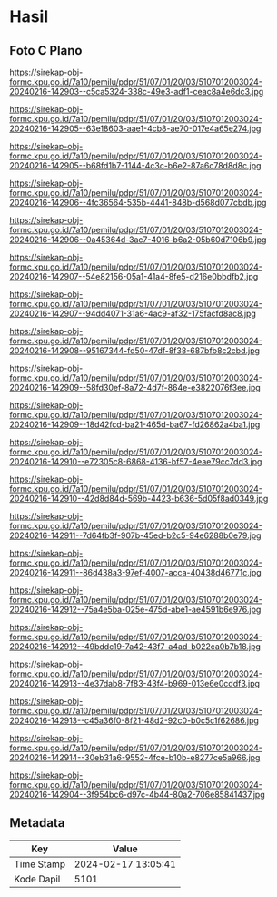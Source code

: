 # Hasil

## Foto C Plano

https://sirekap-obj-formc.kpu.go.id/7a10/pemilu/pdpr/51/07/01/20/03/5107012003024-20240216-142903--c5ca5324-338c-49e3-adf1-ceac8a4e6dc3.jpg

https://sirekap-obj-formc.kpu.go.id/7a10/pemilu/pdpr/51/07/01/20/03/5107012003024-20240216-142905--63e18603-aae1-4cb8-ae70-017e4a65e274.jpg

https://sirekap-obj-formc.kpu.go.id/7a10/pemilu/pdpr/51/07/01/20/03/5107012003024-20240216-142905--b68fd1b7-1144-4c3c-b6e2-87a6c78d8d8c.jpg

https://sirekap-obj-formc.kpu.go.id/7a10/pemilu/pdpr/51/07/01/20/03/5107012003024-20240216-142906--4fc36564-535b-4441-848b-d568d077cbdb.jpg

https://sirekap-obj-formc.kpu.go.id/7a10/pemilu/pdpr/51/07/01/20/03/5107012003024-20240216-142906--0a45364d-3ac7-4016-b6a2-05b60d7106b9.jpg

https://sirekap-obj-formc.kpu.go.id/7a10/pemilu/pdpr/51/07/01/20/03/5107012003024-20240216-142907--54e82156-05a1-41a4-8fe5-d216e0bbdfb2.jpg

https://sirekap-obj-formc.kpu.go.id/7a10/pemilu/pdpr/51/07/01/20/03/5107012003024-20240216-142907--94dd4071-31a6-4ac9-af32-175facfd8ac8.jpg

https://sirekap-obj-formc.kpu.go.id/7a10/pemilu/pdpr/51/07/01/20/03/5107012003024-20240216-142908--95167344-fd50-47df-8f38-687bfb8c2cbd.jpg

https://sirekap-obj-formc.kpu.go.id/7a10/pemilu/pdpr/51/07/01/20/03/5107012003024-20240216-142909--58fd30ef-8a72-4d7f-864e-e3822076f3ee.jpg

https://sirekap-obj-formc.kpu.go.id/7a10/pemilu/pdpr/51/07/01/20/03/5107012003024-20240216-142909--18d42fcd-ba21-465d-ba67-fd26862a4ba1.jpg

https://sirekap-obj-formc.kpu.go.id/7a10/pemilu/pdpr/51/07/01/20/03/5107012003024-20240216-142910--e72305c8-6868-4136-bf57-4eae79cc7dd3.jpg

https://sirekap-obj-formc.kpu.go.id/7a10/pemilu/pdpr/51/07/01/20/03/5107012003024-20240216-142910--42d8d84d-569b-4423-b636-5d05f8ad0349.jpg

https://sirekap-obj-formc.kpu.go.id/7a10/pemilu/pdpr/51/07/01/20/03/5107012003024-20240216-142911--7d64fb3f-907b-45ed-b2c5-94e6288b0e79.jpg

https://sirekap-obj-formc.kpu.go.id/7a10/pemilu/pdpr/51/07/01/20/03/5107012003024-20240216-142911--86d438a3-97ef-4007-acca-40438d46771c.jpg

https://sirekap-obj-formc.kpu.go.id/7a10/pemilu/pdpr/51/07/01/20/03/5107012003024-20240216-142912--75a4e5ba-025e-475d-abe1-ae4591b6e976.jpg

https://sirekap-obj-formc.kpu.go.id/7a10/pemilu/pdpr/51/07/01/20/03/5107012003024-20240216-142912--49bddc19-7a42-43f7-a4ad-b022ca0b7b18.jpg

https://sirekap-obj-formc.kpu.go.id/7a10/pemilu/pdpr/51/07/01/20/03/5107012003024-20240216-142913--4e37dab8-7f83-43f4-b969-013e6e0cddf3.jpg

https://sirekap-obj-formc.kpu.go.id/7a10/pemilu/pdpr/51/07/01/20/03/5107012003024-20240216-142913--c45a36f0-8f21-48d2-92c0-b0c5c1f62686.jpg

https://sirekap-obj-formc.kpu.go.id/7a10/pemilu/pdpr/51/07/01/20/03/5107012003024-20240216-142914--30eb31a6-9552-4fce-b10b-e8277ce5a966.jpg

https://sirekap-obj-formc.kpu.go.id/7a10/pemilu/pdpr/51/07/01/20/03/5107012003024-20240216-142904--3f954bc6-d97c-4b44-80a2-706e85841437.jpg


## Metadata

| Key        | Value               |
| ---------- | ------------------- |
| Time Stamp | 2024-02-17 13:05:41 |
| Kode Dapil | 5101                |




